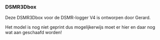 ### DSMR3Dbox

Deze DSMR3Dbox voor de DSMR-logger V4 is ontworpen door Gerard.

Het model is nog niet geprint dus mogelijkerwijs moet er hier en daar
nog wat aan geschaafd worden!

